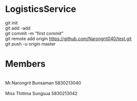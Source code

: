 # LogisticsService <br />
git init <br />
git add -add <br/>
git commit -m "first commit" <br />
git remote add origin https://github.com/Narongrit040/test.git <br />
git push -u origin master <br />
<h1>Members</h1> <br />
Mr.Narongrit Bunsaman 5830213040 <br />
<br />
Miss Thitima Sungsua  5830213042 <br />
